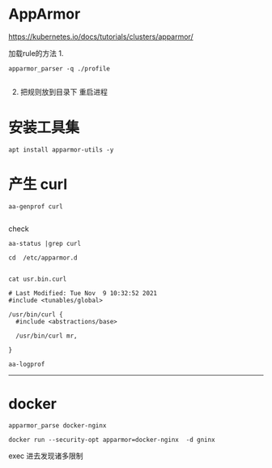 #  AppArmor

https://kubernetes.io/docs/tutorials/clusters/apparmor/  



加载rule的方法
1.
```
apparmor_parser -q ./profile


```

2. 把规则放到目录下 重启进程



#  安装工具集

```
apt install apparmor-utils -y
```


#  产生 curl 
```
aa-genprof curl


```


check
```
aa-status |grep curl

cd  /etc/apparmor.d


cat usr.bin.curl
```


```
# Last Modified: Tue Nov  9 10:32:52 2021
#include <tunables/global>

/usr/bin/curl {
  #include <abstractions/base>

  /usr/bin/curl mr,

}

```


```
aa-logprof
```


---


#   docker 

```
apparmor_parse docker-nginx
```

```
docker run --security-opt apparmor=docker-nginx  -d gninx    
```


exec 进去发现诸多限制

